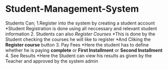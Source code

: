 # Student-Management-System
Students Can;
1.Register into the system by creating a student account
  *Student Registration is done using all neccessary and relevant student information
2. Students can also
    *Register Courses*
    *This is done by the Student checking the courses he will like to register 
    *And Cliking the **Register course** button
3. Pay Fees
    *Here the student has to define whether he is paying **complete** or **First Installment** or **Second Installment**
4. See Results
    *Here the Student can view his results as given by the Teacher and approved by the system admin

